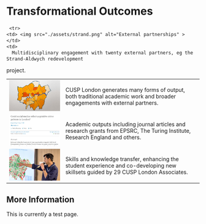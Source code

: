 # Transformational Outcomes


<table>
  <tr>
    <td> <img src="./assets/jali.jpg" alt="Jali Packer" > </td>
    <td> 
      CUSP London generates many forms of output, both traditional academic work and broader engagements with external partners. 
    </td>
   </tr> 
  
   <tr>
    <td> <img src="./assets/academicPaper.png" alt="Academic Publication" > </td>
    <td> 
      Academic outputs including journal articles and research grants from EPSRC, The Turing Institute, Research England and others.
    </td>
   </tr> 
  
   <tr>
    <td> <img src="./assets/skillsKT.png" alt="Skill Development" > </td>
    <td> 
Skills and knowledge transfer, enhancing the student experience and co-developing new skillsets guided by 29 CUSP London Associates.
    </td>
   </tr> 
  
     <tr>
    <td> <img src="./assets/strand.png" alt="External partnerships" > </td>
    <td> 
      Multidisciplinary engagement with twenty external partners, eg the Strand-Aldwych redevelopment
project.
    </td>
   </tr> 
  
  
</table>

## More Information
This is currently a test page.
